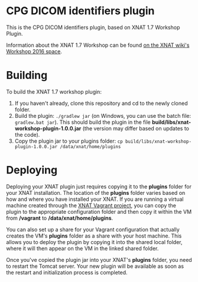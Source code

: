 # CPG DICOM identifiers plugin #

This is the CPG DICOM identifiers plugin, based on XNAT 1.7 Workshop Plugin.

Information about the XNAT 1.7 Workshop can be found [on the XNAT wiki's Workshop 2016
space](https://wiki.xnat.org/display/XW2).

# Building #

To build the XNAT 1.7 workshop plugin:

1. If you haven't already, clone this repository and cd to the newly cloned folder.
1. Build the plugin: `./gradlew jar` (on Windows, you can use the batch file: `gradlew.bat jar`). This should build the plugin in the file **build/libs/xnat-workshop-plugin-1.0.0.jar** (the version may differ based on updates to the code).
1. Copy the plugin jar to your plugins folder: `cp build/libs/xnat-workshop-plugin-1.0.0.jar /data/xnat/home/plugins`

# Deploying #

Deploying your XNAT plugin just requires copying it to the **plugins** folder for your XNAT installation. The location of the **plugins** folder varies based on how and where you have installed your XNAT. If you are running a virtual machine created through the [XNAT Vagrant project](https://bitbucket/xnatdev/xnat-vagrant.git), you can copy the plugin to the appropriate configuration folder and then copy it within the VM from **/vagrant** to **/data/xnat/home/plugins**.

You can also set up a share for your Vagrant configuration that actually creates the VM's **plugins** folder as a share with your host machine. This allows you to deploy the plugin by copying it into the shared local folder, where it will then appear on the VM in the linked shared folder.

Once you've copied the plugin jar into your XNAT's **plugins** folder, you need to restart the Tomcat server. Your new plugin will be available as soon as the restart and initialization process is completed.


